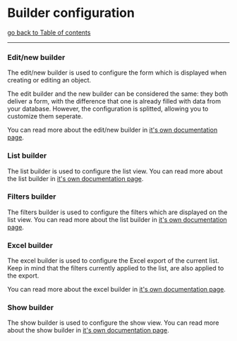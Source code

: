 # Builder configuration

[go back to Table of contents][back-to-index]

-----

### Edit/new builder

The edit/new builder is used to configure the form which is displayed when creating or editing an object.

The edit builder and the new builder can be considered the same: they both deliver a form, with the difference that one is already filled with data from your database. However, the configuration is splitted, allowing you to customize them seperate.

You can read more about the edit/new builder in [it's own documentation page][edit-builder].

### List builder

The list builder is used to configure the list view. You can read more about the list builder in [it's own documentation page][list-builder].

### Filters builder

The filters builder is used to configure the filters which are displayed on the list view. You can read more about the list builder in [it's own documentation page][list-builder].

### Excel builder

The excel builder is used to configure the Excel export of the current list. Keep in mind that the filters currently applied to the list, are also applied to the export.

You can read more about the excel builder in [it's own documentation page][excel-builder].

### Show builder

The show builder is used to configure the show view. You can read more about the show builder in [it's own documentation page][show-builder].


[back-to-index]: ../documentation.md
[edit-builder]: edit-builder.md
[excel-builder]: excel-builder.md
[list-builder]: list-builder.md
[show-builder]: show-builder.md
